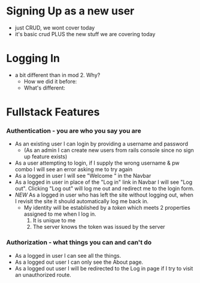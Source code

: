 # Signing Up as a new user
- just CRUD, we wont cover today
-  it's basic crud PLUS the new stuff we are covering today

# Logging In
- a bit different than in mod 2. Why?
  - How we did it before:
  - What's different:

# Fullstack Features
### Authentication - you are who you say you are
- As an existing user I can login by providing a username and password
  - (As an admin I can create new users from rails console since no sign up feature exists)
- As a user attempting to login, if I supply the wrong username & pw combo I will see an error asking me to try again
- As a logged in user I will see "Welcome <username>" in the Navbar
- As a logged in user in place of the "Log in" link in Navbar I will see "Log out". Clicking "Log out" will log me out and redirect me to the login form.
- *NEW* As a logged in user who has left the site without logging out, when I revisit the site it should automatically log me back in.
  - My identity will be established by a *token* which meets 2 properties assigned to me when I log in.
    1. It is unique to me
    2. The server knows the token was issued by the server

### Authorization - what things you can and can't do
- As a logged in user I can see all the things.
- As a logged out user I can only see the About page.
- As a logged out user I will be redirected to the Log in page if I try to visit an unauthorized route.
